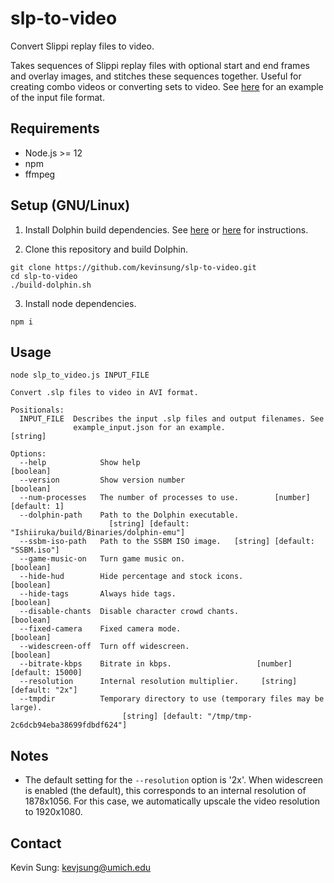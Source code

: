 # slp-to-video

Convert Slippi replay files to video.

Takes sequences of Slippi replay files with optional start and end frames and
overlay images, and stitches these sequences together.
Useful for creating combo videos or converting sets to video.
See [here](https://github.com/kevinsung/slp-to-video/blob/master/example_input.json)
for an example of the input file format.

## Requirements

- Node.js >= 12
- npm
- ffmpeg

## Setup (GNU/Linux)

1. Install Dolphin build dependencies. See
   [here](https://wiki.dolphin-emu.org/index.php?title=Building_Dolphin_on_Linux)
   or [here](https://github.com/project-slippi/Slippi-FM-installer)
   for instructions.

2. Clone this repository and build Dolphin.

```
git clone https://github.com/kevinsung/slp-to-video.git
cd slp-to-video
./build-dolphin.sh
```

3. Install node dependencies.

```
npm i
```

## Usage

```
node slp_to_video.js INPUT_FILE

Convert .slp files to video in AVI format.

Positionals:
  INPUT_FILE  Describes the input .slp files and output filenames. See
              example_input.json for an example.                        [string]

Options:
  --help            Show help                                          [boolean]
  --version         Show version number                                [boolean]
  --num-processes   The number of processes to use.        [number] [default: 1]
  --dolphin-path    Path to the Dolphin executable.
                      [string] [default: "Ishiiruka/build/Binaries/dolphin-emu"]
  --ssbm-iso-path   Path to the SSBM ISO image.   [string] [default: "SSBM.iso"]
  --game-music-on   Turn game music on.                                [boolean]
  --hide-hud        Hide percentage and stock icons.                   [boolean]
  --hide-tags       Always hide tags.                                  [boolean]
  --disable-chants  Disable character crowd chants.                    [boolean]
  --fixed-camera    Fixed camera mode.                                 [boolean]
  --widescreen-off  Turn off widescreen.                               [boolean]
  --bitrate-kbps    Bitrate in kbps.                   [number] [default: 15000]
  --resolution      Internal resolution multiplier.     [string] [default: "2x"]
  --tmpdir          Temporary directory to use (temporary files may be large).
                         [string] [default: "/tmp/tmp-2c6dcb94eba38699fdbdf624"]
```

## Notes

- The default setting for the `--resolution` option is '2x'. When widescreen is
  enabled (the default), this corresponds to an internal resolution of 1878x1056.
  For this case, we automatically upscale the video resolution to 1920x1080.

## Contact

Kevin Sung: kevjsung@umich.edu
